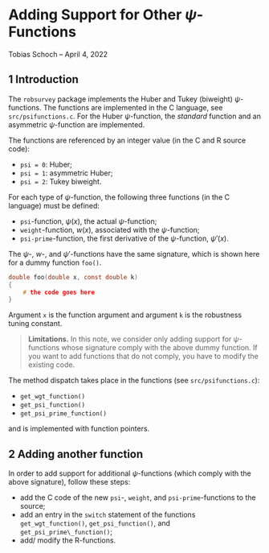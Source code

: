 # Adding Support for Other $\psi$-Functions

Tobias Schoch – April 4, 2022

## 1 Introduction

The `robsurvey` package implements the Huber and Tukey (biweight)
$\psi$-functions. The functions are implemented in the C language,
see `src/psifunctions.c`. For the Huber $\psi$-function, the
*standard* function and an asymmetric $\psi$-function are implemented.

The functions are referenced by an integer value (in the C and R source code):

* `psi = 0`: Huber;
* `psi = 1`: asymmetric Huber;
* `psi = 2`: Tukey biweight.

For each type of $\psi$-function, the following three functions (in
the C language) must be defined:

* `psi`-function, $\psi(x)$, the actual $\psi$-function;
* `weight`-function, $w(x),$ associated with the $\psi$-function;
* `psi-prime`-function, the first derivative of the
  $\psi$-function, $\psi'(x)$.

The $\psi$-, $w$-, and $\psi'$-functions
have the same signature, which is shown here for a dummy function `foo()`.

```c
double foo(double x, const double k)
{
    # the code goes here
}
```

Argument `x` is the function argument and argument `k`
is the robustness tuning constant.

> **Limitations.** In this note, we consider only adding support
> for $\psi$-functions whose signature comply with the above dummy function.
> If you want to add functions that do not comply, you have to modify the
> existing code.

The method dispatch takes place in the functions (see
`src/psifunctions.c`):

* `get_wgt_function()`
* `get_psi_function()`
* `get_psi_prime_function()`

and is implemented with function pointers.

## 2 Adding another function

In order to add support for additional $\psi$-functions (which comply with
the above signature), follow these steps:

* add the C code of the new `psi`-, `weight`, and `psi-prime`-functions to the source;
* add an entry in the `switch` statement of the functions `get_wgt_function()`,
  `get_psi_function()`, and `get_psi_prime\_function()`;
* add/ modify the R-functions.
